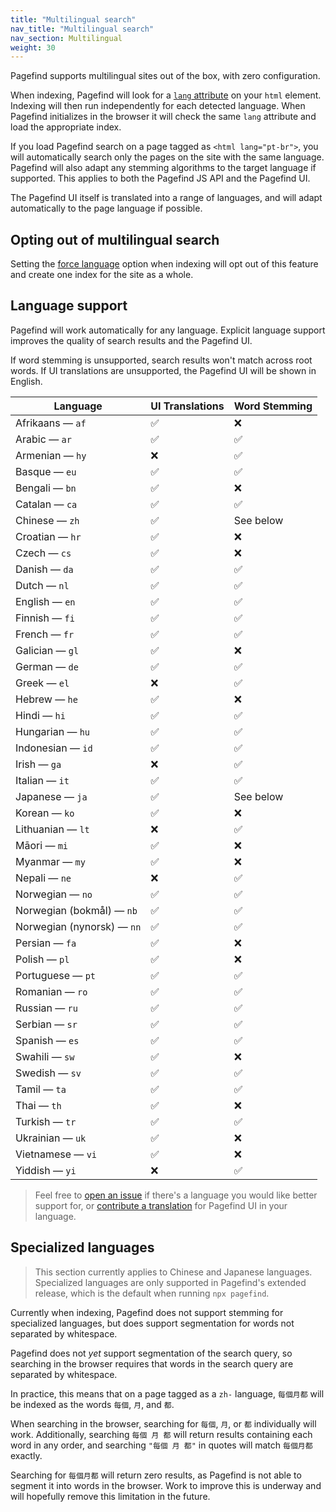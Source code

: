 ```yaml
---
title: "Multilingual search"
nav_title: "Multilingual search"
nav_section: Multilingual
weight: 30
---
```


Pagefind supports multilingual sites out of the box, with zero configuration.

When indexing, Pagefind will look for a [`lang` attribute](https://developer.mozilla.org/en-US/docs/Web/HTML/Global_attributes/lang) on your `html` element. Indexing will then run independently for each detected language. When Pagefind initializes in the browser it will check the same `lang` attribute and load the appropriate index.

If you load Pagefind search on a page tagged as `<html lang="pt-br">`, you will automatically search only the pages on the site with the same language. Pagefind will also adapt any stemming algorithms to the target language if supported. This applies to both the Pagefind JS API and the Pagefind UI.

The Pagefind UI itself is translated into a range of languages, and will adapt automatically to the page language if possible.

## Opting out of multilingual search

Setting the [force language](/docs/config-options/#force-language) option when indexing will opt out of this feature and create one index for the site as a whole.

## Language support

Pagefind will work automatically for any language. Explicit language support improves the quality of search results and the Pagefind UI.

If word stemming is unsupported, search results won't match across root words. If UI translations are unsupported, the Pagefind UI will be shown in English.

| Language          | UI Translations | Word Stemming |
|-------------------|-----------------|---------------|
| Afrikaans — `af`  | ✅               | ❌             |
| Arabic — `ar`     | ✅               | ✅             |
| Armenian — `hy`   | ❌               | ✅             |
| Basque — `eu`     | ✅               | ✅             |
| Bengali — `bn`    | ✅               | ❌             |
| Catalan — `ca`    | ✅               | ✅             |
| Chinese — `zh`    | ✅               | See below     |
| Croatian — `hr`   | ✅               | ❌             |
| Czech — `cs`      | ✅               | ❌             |
| Danish — `da`     | ✅               | ✅             |
| Dutch — `nl`      | ✅               | ✅             |
| English — `en`    | ✅               | ✅             |
| Finnish — `fi`    | ✅               | ✅             |
| French — `fr`     | ✅               | ✅             |
| Galician — `gl`   | ✅               | ❌             |
| German — `de`     | ✅               | ✅             |
| Greek — `el`      | ❌               | ✅             |
| Hebrew — `he`     | ✅               | ❌             |
| Hindi — `hi`      | ✅               | ✅             |
| Hungarian — `hu`  | ✅               | ✅             |
| Indonesian — `id` | ✅               | ✅             |
| Irish — `ga`      | ❌               | ✅             |
| Italian — `it`    | ✅               | ✅             |
| Japanese — `ja`   | ✅               | See below     |
| Korean — `ko`     | ✅               | ❌             |
| Lithuanian — `lt` | ❌               | ✅             |
| Māori — `mi`      | ✅               | ❌             |
| Myanmar — `my`    | ✅               | ❌             |
| Nepali — `ne`     | ❌               | ✅             |
| Norwegian — `no`  | ✅               | ✅             |
| Norwegian (bokmål) — `nb`  | ✅      | ✅             |
| Norwegian (nynorsk) — `nn` | ✅      | ✅             |
| Persian — `fa`    | ✅               | ❌             |
| Polish — `pl`     | ✅               | ❌             |
| Portuguese — `pt` | ✅               | ✅             |
| Romanian — `ro`   | ✅               | ✅             |
| Russian — `ru`    | ✅               | ✅             |
| Serbian — `sr`    | ✅               | ✅             |
| Spanish — `es`    | ✅               | ✅             |
| Swahili — `sw`    | ✅               | ❌             |
| Swedish — `sv`    | ✅               | ✅             |
| Tamil — `ta`      | ✅               | ✅             |
| Thai — `th`       | ✅               | ❌             |
| Turkish — `tr`    | ✅               | ✅             |
| Ukrainian — `uk`  | ✅               | ❌             |
| Vietnamese — `vi` | ✅               | ❌             |
| Yiddish — `yi`    | ❌               | ✅             |

> Feel free to [open an issue](https://github.com/pagefind/pagefind/issues/new) if there's a language you would like better support for, or [contribute a translation](https://github.com/pagefind/pagefind/tree/main/pagefind_ui/translations) for Pagefind UI in your language.

## Specialized languages

> This section currently applies to Chinese and Japanese languages. Specialized languages are only supported in Pagefind's extended release, which is the default when running `npx pagefind`.

Currently when indexing, Pagefind does not support stemming for specialized languages, but does support segmentation for words not separated by whitespace.

Pagefind does not _yet_ support segmentation of the search query, so searching in the browser requires that words in the search query are separated by whitespace.

In practice, this means that on a page tagged as a `zh-` language, `每個月都` will be indexed as the words `每個`, `月`, and `都`.

When searching in the browser, searching for `每個`, `月`, or `都` individually will work. Additionally, searching `每個 月 都` will return results containing each word in any order, and searching `"每個 月 都"` in quotes will match `每個月都` exactly.

Searching for `每個月都` will return zero results, as Pagefind is not able to segment it into words in the browser. Work to improve this is underway and will hopefully remove this limitation in the future.
